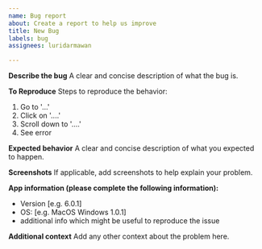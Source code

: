 ```yaml
---
name: Bug report
about: Create a report to help us improve
title: New Bug
labels: bug
assignees: luridarmawan

---
```


**Describe the bug**
A clear and concise description of what the bug is.

**To Reproduce**
Steps to reproduce the behavior:
1. Go to '...'
2. Click on '....'
3. Scroll down to '....'
4. See error

**Expected behavior**
A clear and concise description of what you expected to happen.

**Screenshots**
If applicable, add screenshots to help explain your problem.

**App information (please complete the following information):**
 - Version [e.g. 6.0.1]
 - OS: [e.g. MacOS Windows 1.0.1]
 - additional info which might be useful to reproduce the issue

**Additional context**
Add any other context about the problem here.

